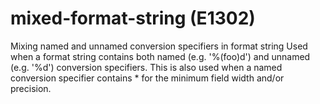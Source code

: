 # mixed-format-string (E1302)

Mixing named and unnamed conversion specifiers in format string Used
when a format string contains both named (e.g. '%(foo)d') and unnamed
(e.g. '%d') conversion specifiers. This is also used when a named
conversion specifier contains \* for the minimum field width and/or
precision.
